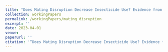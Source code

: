```yaml
---
title: "Does Mating Disruption Decrease Insecticide Use? Evidence from Navel Orangeworm Management in California Tree Nut Orchards."
collection: workingPapers
permalink: /workingPapers/mating_disruption
excerpt: ''
date: 2023-04-01
venue: 
paperurl: ''
citation: '“Does Mating Disruption Decrease Insecticide Use? Evidence from Navel Orangeworm Management in California Tree Nut Orchards.” Co-authored with Brittney Goodrich.'
---
```




